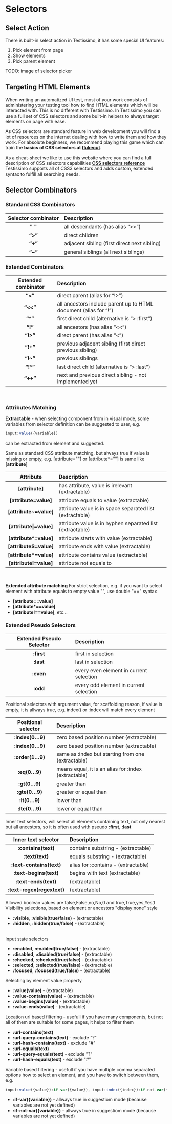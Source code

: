 # Selectors

## Select Action

There is built-in select action in Testissimo, it has some special UI features:

1. Pick element from page
2. Show elements
3. Pick parent element

TODO: image of selector picker

## Targeting HTML Elements

When writing an automatized UI test, most of your work consists of administering your testing tool how to find HTML elements which will be interacted with. This is no different with Testissimo. In Testissimo you can use a full set of CSS selectors and some built-in helpers to always target elements on page with ease.

As CSS selectors are standard feature in web development you will find a lot of resources on the internet dealing with how to write them and how they work. For absolute beginners, we recommend playing this game which can train the **basics of CSS selectors at [flukeout](https://flukeout.github.io/)**. 

As a cheat-sheet we like to use this website where you can find a full description of CSS selectors capabilities 
**[CSS selectors reference](https://www.w3schools.com/cssref/css_selectors.asp)** 
Testissimo supports all of CSS3 selectors and adds custom, extended syntax to fulfill all searching needs.


## Selector Combinators 

### Standard CSS Combinators

<table >
  <thead>
    <tr>
    <th style="text-align:center">Selector combinator</th>
    <th style="text-align:left">Description</th>
    </tr>
  </thead>
  <tbody>
    <tr>
      <td style="text-align:center"><strong>&quot; &quot;</strong></td>
      <td style="text-align:left">all descendants (has alias “&gt;&gt;”)</td>
    </tr>
    <tr>
      <td style="text-align:center"><strong>“&gt;”</strong></td>
      <td style="text-align:left">direct children</td>
    </tr>
    <tr>
      <td style="text-align:center"><strong>“+”</strong></td>
      <td style="text-align:left">adjacent sibling (first direct next sibling)</td>
    </tr>
    <tr>
      <td style="text-align:center"><strong>“~”</strong></td>
      <td style="text-align:left">general siblings (all next siblings)</td>
    </tr>
  </tbody>
</table>

### Extended Combinators

<table >
  <thead>
    <tr>
      <th style="text-align:center">Extended combinator</th>
      <th style="text-align:left">Description</th>
    </tr>
  </thead>
  <tbody>
    <tr>
      <td style="text-align:center"><strong>“&lt;”</strong></td>
      <td style="text-align:left">direct parent (alias for “!&gt;”)</td>
    </tr>
    <tr>
      <td style="text-align:center"><strong>“&lt;&lt;”</strong></td>
      <td style="text-align:left">all ancestors include parent up to HTML document (alias for “!”)</td>
    </tr>
    <tr>
      <td style="text-align:center"><strong>“^”</strong></td>
      <td style="text-align:left">first direct child (alternative is “&gt; :first”)</td>
    </tr>
    <tr>
      <td style="text-align:center"><strong>“!”</strong></td>
      <td style="text-align:left">all ancestors (has alias “&lt;&lt;”)</td>
    </tr>
    <tr>
      <td style="text-align:center"><strong>“!&gt;”</strong></td>
      <td style="text-align:left">direct parent (has alias “&lt;”)</td>
    </tr>
    <tr>
      <td style="text-align:center"><strong>“!+”</strong></td>
      <td style="text-align:left">previous adjacent sibling (first direct previous sibling)</td>
    </tr>
    <tr>
      <td style="text-align:center"><strong>“!~”</strong></td>
      <td style="text-align:left">previous siblings</td>
    </tr>
    <tr>
      <td style="text-align:center"><strong>“!^”</strong></td>
      <td style="text-align:left">last direct child (alternative is “&gt; :last”)</td>
    </tr>
    <tr>
      <td style="text-align:center"><strong>“++”</strong></td>
      <td style="text-align:left">next and previous direct sibling - not implemented yet</td>
    </tr>
    </tbody>
</table>

<br>

### Attributes Matching 

**Extractable** - when selecting component from in visual mode, some variables from selector definition can be suggested to user, e.g. 
```javascript
input:value({variable}) 
``` 
can be extracted from element and suggested.

Same as standard CSS attribute matching, but always true if value is missing or empty, e.g. [attribute=""] or [attribute\*=""] is same like **[attribute]**     

<table>
  <thead>
    <tr>
      <th style="text-align:center">Attribute</th>
      <th style="text-align:left">Description</th>
    </tr>
  </thead>
  <tbody>
    <tr>
      <td style="text-align:center"><strong>[attribute]</strong></td>
      <td style="text-align:left">has attribute, value is irelevant (extractable)</td>
    </tr>
    <tr>
      <td style="text-align:center"><strong>[attribute=value]</strong></td>
      <td style="text-align:left">attribute equals to value (extractable)</td>
    </tr>
    <tr>
      <td style="text-align:center"><strong>[attribute~=value]</strong></td>
      <td style="text-align:left">attribute value is in space separated list (extractable)</td>
    </tr>
    <tr>
      <td style="text-align:center"><strong>[attribute|=value]</strong></td>
      <td style="text-align:left">attribute value is in hyphen separated list (extractable)</td>
    </tr>
    <tr>
      <td style="text-align:center"><strong>[attribute^=value]</strong></td>
      <td style="text-align:left">attribute starts with value (extractable)</td>
    </tr>
    <tr>
      <td style="text-align:center"><strong>[attribute$=value]</strong></td>
      <td style="text-align:left">attribute ends with value (extractable)</td>
    </tr>
    <tr>
      <td style="text-align:center"><strong>[attribute*=value]</strong></td>
      <td style="text-align:left">attribute contains value (extractable)</td>
    </tr>
    <tr>
      <td style="text-align:center"><strong>[attribute!=value]</strong></td>
      <td style="text-align:left">attribute not equals to</td>
    </tr>
  </tbody>
</table>
<br>

**Extended attribute matching**
For strict selection, e.g. if you want to select element with attribute equals to empty value "", use double "==" syntax

* **[attribute==value]**
* **[attribute\*==value]**
* **[attribute!==value]**, etc…  


### Extended Pseudo Selectors
<table>
  <thead>
    <tr>
      <th style="text-align:center">Extended Pseudo Selector</th>
      <th style="text-align:left">Description</th>
    </tr>
  </thead>
  <tbody>
    <tr>
      <td style="text-align:center"><strong>:first</strong></td>
      <td style="text-align:left">first in selection</td>
    </tr>
    <tr>
      <td style="text-align:center"><strong>:last</strong></td>
      <td style="text-align:left">last in selection</td>
    </tr>
    <tr>
      <td style="text-align:center"><strong>:even</strong></td>
      <td style="text-align:left">every even element in current selection</td>
    </tr>
    <tr>
      <td style="text-align:center"><strong>:odd</strong></td>
      <td style="text-align:left">every odd element in current selection</td>
    </tr>
  </tbody>
</table>


Positional selectors with argument value, for scaffolding reason, if value is empty, it is allways true, e.g. index() or :index will match every element      

<table>
  <thead>
    <tr>
      <th style="text-align:center">Positional selector</th>
      <th style="text-align:left">Description</th>
    </tr>
  </thead>
  <tbody>
    <tr>
      <td style="text-align:center"><strong>:index(0…9)</strong></td>
      <td style="text-align:left">zero based position number (extractable)</td>
    </tr>
    <tr>
      <td style="text-align:center"><strong>:index(0…9)</strong></td>
      <td style="text-align:left">zero based position number (extractable)</td>
    </tr>
    <tr>
      <td style="text-align:center"><strong>:order(1…9)</strong></td>
      <td style="text-align:left">same as :index but starting from one (extractable)</td>
    </tr>
    <tr>
      <td style="text-align:center"><strong>:eq(0…9)</strong></td>
      <td style="text-align:left">means equal, it is an alias for :index (extractable)</td>
    </tr>
    <tr>
      <td style="text-align:center"><strong>:gt(0…9)</strong></td>
      <td style="text-align:left">greater than</td>
    </tr>
    <tr>
      <td style="text-align:center"><strong>:gte(0…9)</strong></td>
      <td style="text-align:left">greater or equal than</td>
    </tr>
    <tr>
      <td style="text-align:center"><strong>:lt(0…9)</strong></td>
      <td style="text-align:left">lower than</td>
    </tr>
    <tr>
      <td style="text-align:center"><strong>:lte(0…9)</strong></td>
      <td style="text-align:left">lower or equal than</td>
    </tr>
  </tbody>
</table>

Inner text selectors, will select all elements containing text, not only nearest but all ancestors, so it is often used with pseudo <b>:first</b>, <b>:last</b>      

<table >
  <thead>
    <tr>
      <th style="text-align:center">Inner text selector</th>
      <th style="text-align:left">Description</th>
    </tr>
  </thead>
  <tbody>
    <tr>
      <td style="text-align:center"><strong>:contains(text)</strong></td>
      <td style="text-align:left">contains substring - (extractable)</td>
    </tr>
    <tr>
      <td style="text-align:center"><strong>:text(text)</strong></td>
      <td style="text-align:left">equals substring - (extractable)</td>
    </tr>
    <tr>
      <td style="text-align:center"><strong>:text-contains(text)</strong></td>
      <td style="text-align:left">alias for :contains - (extractable)</td>
    </tr>
    <tr>
      <td style="text-align:center"><strong>:text-begins(text)</strong></td>
      <td style="text-align:left">begins with text (extractable)</td>
    </tr>
    <tr>
      <td style="text-align:center"><strong>:text-ends(text)</strong></td>
      <td style="text-align:left">(extractable)</td>
    </tr>
    <tr>
      <td style="text-align:center"><strong>:text-regex(regextext)</strong></td>
      <td style="text-align:left">(extractable)</td>
    </tr>
    </tbody>
</table>

Allowed boolean values are false,False,no,No,0 and true,True,yes,Yes,1      
Visibility selections, based on element or ancestors "display:none" style  
<ul>
  <li> <b>:visible</b>, <b>:visible(true/false)</b> - (extractable)  </li>
  <li> <b>:hidden</b>, <b>:hidden(true/false)</b> - (extractable) </li>      
</ul>

Input state selectors  
<ul>
  <li> <b>:enabled</b>, <b>:enabled(true/false) </b>- (extractable)  </li>
  <li> <b>:disabled</b>, <b>:disabled(true/false) </b>- (extractable)  </li>
  <li> <b>:checked</b>, <b>:checked(true/false) </b>- (extractable)  </li>
  <li> <b>:selected</b>, <b>:selected(true/false) </b>- (extractable) </li>  
  <li> <b>:focused</b>, <b>:focused(true/false)</b> - (extractable) </li> 
</ul>

Selecting by element value property  
<ul>
  <li> <b>:value(value) </b>- (extractable)  </li>
  <li> <b>:value-contains(value) </b>- (extractable)  </li>
  <li> <b>:value-begins(value) </b>- (extractable) </li>  
  <li> <b>:value-ends(value) </b>- (extractable)  </li>
</ul>

Location url based filtering - usefull if you have many components, but not all of them are suitable for some pages, it helps to filter them    
<ul>
  <li> <b>:url-contains(text)</b>  </li>
  <li> <b>:url-query-contains(text) </b>- exclude "?"  </li>
  <li> <b>:url-hash-contains(text)</b> - exclude "#"  </li>
  <li> <b>:url-equals(text)</b>  </li>
  <li> <b>:url-query-equals(text) </b>- exclude "?" </li> 
  <li> <b>:url-hash-equals(text) </b>- exclude "#"  </li>
</ul>

Variable based filtering - usefull if you have multiple comma separated options how to select an element, and you have to switch between them, e.g. 
```javascript
input:value({value}):if-var({value}), input:index({index}):if-not-var({value})    
```
<ul>
  <li> <b>:if-var({variable})</b> - allways true in suggestiom mode (because variables are not yet defined)  </li>
  <li> <b>:if-not-var({variable})</b> - allways true in suggestiom mode (because variables are not yet defined)</li>
</ul>
